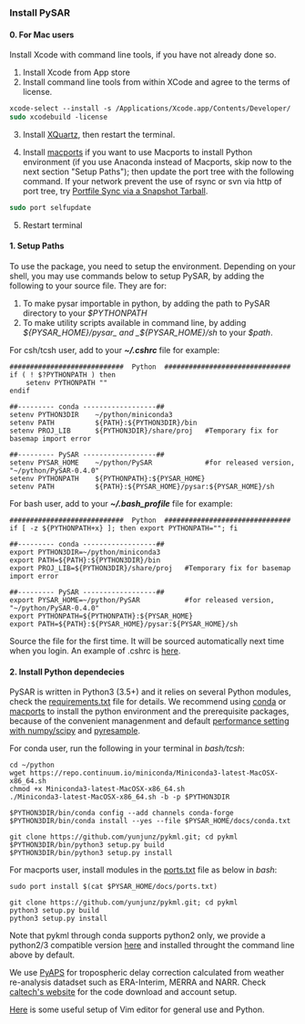 ### Install PySAR

#### 0. For Mac users     

Install Xcode with command line tools, if you have not already done so.

1. Install Xcode from App store
2. Install command line tools from within XCode and agree to the terms of license.

```tcsh   
xcode-select --install -s /Applications/Xcode.app/Contents/Developer/ 
sudo xcodebuild -license 
```   

3. Install [XQuartz](https://www.xquartz.org), then restart the terminal.

4. Install [macports](https://www.macports.org/install.php) if you want to use Macports to install Python environment (if you use Anaconda instead of Macports, skip now to the next section "Setup Paths"); then update the port tree with the following command. If your network prevent the use of rsync or svn via http of port tree, try [Portfile Sync via a Snapshot Tarball](https://trac.macports.org/wiki/howto/PortTreeTarball).
```tcsh
sudo port selfupdate
```

    

5. Restart terminal

#### 1. Setup Paths    

To use the package, you need to setup the environment. Depending on your shell, you may use commands below to setup PySAR, by adding the following to your source file. They are for:   
1. To make pysar importable in python, by adding the path to PySAR directory to your _$PYTHONPATH_    
2. To make utility scripts available in command line, by adding _${PYSAR_HOME}/pysar_ and _${PYSAR_HOME}/sh_ to your _$path_.   
   
For csh/tcsh user, add to your **_~/.cshrc_** file for example:   

    ############################  Python  ###############################
    if ( ! $?PYTHONPATH ) then
        setenv PYTHONPATH ""
    endif
    
    ##--------- conda ------------------## 
    setenv PYTHON3DIR    ~/python/miniconda3
    setenv PATH          ${PATH}:${PYTHON3DIR}/bin
    setenv PROJ_LIB      ${PYTHON3DIR}/share/proj   #Temporary fix for basemap import error
    
    ##--------- PySAR ------------------## 
    setenv PYSAR_HOME    ~/python/PySAR             #for released version, "~/python/PySAR-0.4.0"
    setenv PYTHONPATH    ${PYTHONPATH}:${PYSAR_HOME}
    setenv PATH          ${PATH}:${PYSAR_HOME}/pysar:${PYSAR_HOME}/sh
   
For bash user, add to your **_~/.bash_profile_** file for example:   

    ############################  Python  ###############################
    if [ -z ${PYTHONPATH+x} ]; then export PYTHONPATH=""; fi
    
    ##--------- conda ------------------## 
    export PYTHON3DIR=~/python/miniconda3
    export PATH=${PATH}:${PYTHON3DIR}/bin
    export PROJ_LIB=${PYTHON3DIR}/share/proj   #Temporary fix for basemap import error
    
    ##--------- PySAR ------------------## 
    export PYSAR_HOME=~/python/PySAR           #for released version, "~/python/PySAR-0.4.0"
    export PYTHONPATH=${PYTHONPATH}:${PYSAR_HOME}   
    export PATH=${PATH}:${PYSAR_HOME}/pysar:${PYSAR_HOME}/sh   

Source the file for the first time. It will be sourced automatically next time when you login. An example of .cshrc is [here](https://github.com/yunjunz/macOS_Setup/blob/master/cshrc.md).
   
   
#### 2. Install Python dependecies
PySAR is written in Python3 (3.5+) and it relies on several Python modules, check the [requirements.txt](./requirements.txt) file for details. We recommend using [conda](https://conda.io/miniconda.html) or [macports](https://www.macports.org/install.php) to install the python environment and the prerequisite packages, because of the convenient managenment and default [performance setting with numpy/scipy](http://markus-beuckelmann.de/blog/boosting-numpy-blas.html) and [pyresample](https://pyresample.readthedocs.io/en/latest/installation.html#using-pykdtree).


For conda user, run the following in your terminal in _bash/tcsh_:   

    cd ~/python
    wget https://repo.continuum.io/miniconda/Miniconda3-latest-MacOSX-x86_64.sh
    chmod +x Miniconda3-latest-MacOSX-x86_64.sh
    ./Miniconda3-latest-MacOSX-x86_64.sh -b -p $PYTHON3DIR
    
    $PYTHON3DIR/bin/conda config --add channels conda-forge
    $PYTHON3DIR/bin/conda install --yes --file $PYSAR_HOME/docs/conda.txt
    
    git clone https://github.com/yunjunz/pykml.git; cd pykml
    $PYTHON3DIR/bin/python3 setup.py build     
    $PYTHON3DIR/bin/python3 setup.py install    
   
For macports user, install modules in the [ports.txt](https://github.com/yunjunz/PySAR/blob/master/docs/ports.txt) file as below in _bash_:       
    
    sudo port install $(cat $PYSAR_HOME/docs/ports.txt)
    
    git clone https://github.com/yunjunz/pykml.git; cd pykml
    python3 setup.py build     
    python3 setup.py install   

Note that pykml through conda supports python2 only, we provide a python2/3 compatible version [here](https://github.com/yunjunz/pykml.git) and installed throught the command line above by default.
  
We use [PyAPS](http://earthdef.caltech.edu/projects/pyaps/wiki/Main) for tropospheric delay correction calculated from weather re-analysis datadset such as ERA-Interim, MERRA and NARR. Check [caltech's website](http://earthdef.caltech.edu/projects/pyaps/wiki/Main) for the code download and account setup.

[Here](https://github.com/yunjunz/macOS_Setup/blob/master/vim.md) is some useful setup of Vim editor for general use and Python.
